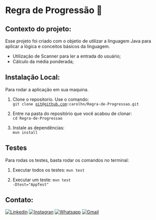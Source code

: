 # Regra de Progressão 🧮

## Contexto do projeto:
Esse projeto foi criado com o objetio de utilizar a linguagem Java para aplicar a lógica e conceitos básicos da linguagem.
- Utilização de Scanner para ler a entrada do usuário;
- Cálculo da média ponderada;


## Instalação Local:
Para rodar a aplicação em sua maquina.

1. Clone o repositorio. Use o comando:</br>
  <code>git clone git@github.com:carolhn/Regra-de-Progressao.git</code></br>

2. Entre na pasta do repositório que você acabou de clonar:</br>
    `cd Regra-de-Progressao`

3. Instale as dependências:</br>
<code>mvn install</code>


## Testes
Para rodas os testes, basta rodar os comandos no terminal:

1. Executar todos os testes:
<code>mvn test</code>

2. Executar um teste:
<code>mvn test -Dtest="AppTest"</code>

## Contato:
[![Linkedin](https://img.shields.io/badge/LinkedIn-0077B5?style=for-the-badge&logo=linkedin&logoColor=white)](https://www.linkedin.com/in/caroline-nunes-devfullstack/)
[![Instagran](https://img.shields.io/badge/Instagram-E4405F?style=for-the-badge&logo=instagram&logoColor=white)](https://www.instagram.com/caarolhn/)
[![Whatsapp](https://img.shields.io/badge/WhatsApp-25D366?style=for-the-badge&logo=whatsapp&logoColor=white)](https://wa.me/48988037114)
[![Gmail](https://img.shields.io/badge/Gmail-D14836?style=for-the-badge&logo=gmail&logoColor=white)](mailto:nunescaroline905@gmail.com)

